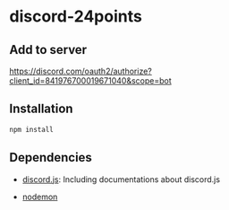 # discord-24points

## Add to server

https://discord.com/oauth2/authorize?client_id=841976700019671040&scope=bot

## Installation

```sh
npm install
```

## Dependencies

- [discord.js](https://discord.js.org/#/): Including documentations about discord.js

- [nodemon](https://nodemon.io/)
